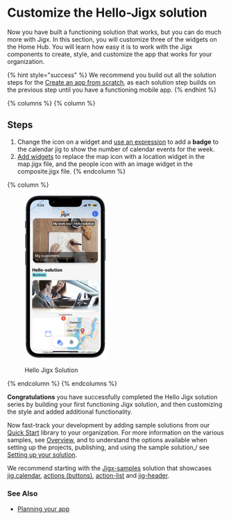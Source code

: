 # Customize the Hello-Jigx solution

Now you have built a functioning solution that works, but you can do much more with Jigx. In this section, you will customize three of the widgets on the Home Hub. You will learn how easy it is to work with the Jigx components to create, style, and customize the app that works for your organization.

{% hint style="success" %}
We recommend you build out all the solution steps for the [Create an app from scratch](customize-the-hello-jigx-solution.md), as each solution step builds on the previous step until you have a functioning mobile app.
{% endhint %}

{% columns %}
{% column %}
## Steps

1. Change the icon on a widget and [use an expression](change-an-icon-and-add-a-badge.md) to add a **badge** to the calendar jig to show the number of calendar events for the week.
2. [Add widgets](add-widgets.md) to replace the map icon with a location widget in the map.jigx file, and the people icon with an image widget in the composite.jigx file.&#x20;
{% endcolumn %}

{% column %}
<figure><img src="../../../.gitbook/assets/widgetscustoml (1).PNG" alt="Hello Jigx Solution" width="188"><figcaption><p>Hello Jigx Solution</p></figcaption></figure>
{% endcolumn %}
{% endcolumns %}

**Congratulations** you have successfully completed the Hello Jigx solution series by building your first functioning Jigx solution, and then customizing the style and added additional functionality.

Now fast-track your development by adding sample solutions from our [Quick Start](https://manage.jigx.com/quickstart) library to your organization. For more information on the various samples, see [Overview](customize-the-hello-jigx-solution.md), and to understand the options available when setting up the projects, publishing, and using the sample solution,/ see [Setting up your solution](customize-the-hello-jigx-solution.md).

We recommend starting with the [Jigx-samples](https://github.com/jigx-com/jigx-samples/tree/main/quickstart/jigx-samples) solution that showcases [jig.calendar](customize-the-hello-jigx-solution.md), [actions (buttons)](customize-the-hello-jigx-solution.md), [action-list](customize-the-hello-jigx-solution.md) and [jig-header](customize-the-hello-jigx-solution.md).

### See Also

* [Planning your app](../../planning-your-app/planning-your-app.md)
